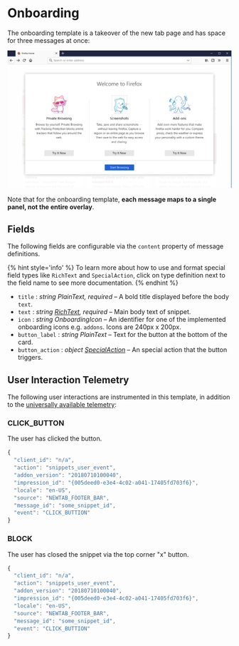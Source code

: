 # Onboarding

The onboarding template is a takeover of the new tab page and has space for three messages at once:

![Screenshot of the onboarding overlay](../assets/onboarding-example.png)

Note that for the onboarding template, **each message maps to a single panel, not the entire overlay**.

## Fields

The following fields are configurable via the `content` property of message definitions.

{% hint style='info' %}
To learn more about how to use and format special field types like `RichText` and `SpecialAction`, click on type definition next to the field name to see more documentation.
{% endhint %}

* `title` : *string PlainText, required* – A bold title displayed before the body `text`.
* `text` : *string [RichText](../api/template-fields.md#richtext-and-richlink), required* – Main body text of snippet.
* `icon` : *string OnboardingIcon* – An identifier for one of the implemented onboarding icons e.g. `addons`. Icons are 240px x 200px.
* `button_label` : *string PlainText* – Text for the button at the bottom of the card.
* `button_action` : *object [SpecialAction](../api/special-actions.md)* – An special action that the button triggers.

## User Interaction Telemetry

The following user interactions are instrumented in this template, in addition to the [universally available telemetry](../data/telemetry.md):

### CLICK_BUTTON

The user has clicked the button.

```js
{
  "client_id": "n/a",
  "action": "snippets_user_event",
  "addon_version": "20180710100040",
  "impression_id": "{005deed0-e3e4-4c02-a041-17405fd703f6}",
  "locale": "en-US",
  "source": "NEWTAB_FOOTER_BAR",
  "message_id": "some_snippet_id",
  "event": "CLICK_BUTTION"
}
```

### BLOCK

The user has closed the snippet via the top corner "x" button.

```js
{
  "client_id": "n/a",
  "action": "snippets_user_event",
  "addon_version": "20180710100040",
  "impression_id": "{005deed0-e3e4-4c02-a041-17405fd703f6}",
  "locale": "en-US",
  "source": "NEWTAB_FOOTER_BAR",
  "message_id": "some_snippet_id",
  "event": "CLICK_BUTTION"
}
```
